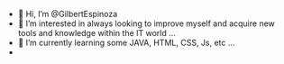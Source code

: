 - 👋 Hi, I’m @GilbertEspinoza
- 👀 I’m interested in always looking to improve myself and acquire new tools and knowledge within the IT world ...
- 🌱 I’m currently learning some JAVA, HTML, CSS, Js, etc   ...
-
<!---
GilbertEspinoza/GilbertEspinoza is a ✨ special ✨ repository because its `README.md` (this file) appears on your GitHub profile.
You can click the Preview link to take a look at your changes.
--->
